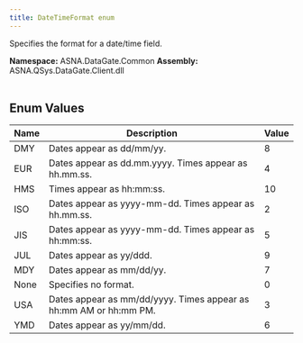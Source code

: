 ```yaml
---
title: DateTimeFormat enum
---
```


Specifies the format for a date/time field.

**Namespace:** ASNA.DataGate.Common
**Assembly:** ASNA.QSys.DataGate.Client.dll
<br>
<br>

## Enum Values

| Name | Description | Value
| --- | --- | --- 
| DMY | Dates appear as dd/mm/yy. | 8 |
| EUR | Dates appear as dd.mm.yyyy. Times appear as hh.mm.ss. | 4 |
| HMS | Times appear as hh:mm:ss. | 10 |
| ISO | Dates appear as yyyy-mm-dd. Times appear as hh.mm.ss. | 2 |
| JIS | Dates appear as yyyy-mm-dd. Times appear as hh:mm:ss. | 5 |
| JUL | Dates appear as yy/ddd. | 9 |
| MDY | Dates appear as mm/dd/yy. | 7 |
| None | Specifies no format. | 0 |
| USA | Dates appear as mm/dd/yyyy. Times appear as hh:mm AM or hh:mm PM. | 3 |
| YMD | Dates appear as yy/mm/dd. | 6 |
